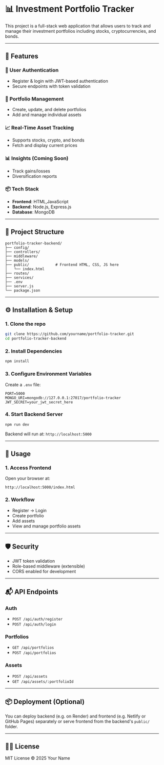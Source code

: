 # 📊 Investment Portfolio Tracker

This project is a full-stack web application that allows users to track and manage their investment portfolios including stocks, cryptocurrencies, and bonds.

---

## 🚀 Features

### 🔐 User Authentication
- Register & login with JWT-based authentication
- Secure endpoints with token validation

### 📁 Portfolio Management
- Create, update, and delete portfolios
- Add and manage individual assets

### 📈 Real-Time Asset Tracking
- Supports stocks, crypto, and bonds
- Fetch and display current prices

### 📊 Insights (Coming Soon)
- Track gains/losses
- Diversification reports

### 📦 Tech Stack
- **Frontend**: HTML,JavaScript
- **Backend**: Node.js, Express.js
- **Database**: MongoDB

---

## 📁 Project Structure

```
portfolio-tracker-backend/
├── config/
├── controllers/
├── middleware/
├── models/
├── public/            # Frontend HTML, CSS, JS here
│   └── index.html
├── routes/
├── services/
├── .env
├── server.js
└── package.json
```

---

## ⚙️ Installation & Setup

### 1. Clone the repo
```bash
git clone https://github.com/yourname/portfolio-tracker.git
cd portfolio-tracker-backend
```

### 2. Install Dependencies
```bash
npm install
```

### 3. Configure Environment Variables
Create a `.env` file:
```
PORT=5000
MONGO_URI=mongodb://127.0.0.1:27017/portfolio-tracker
JWT_SECRET=your_jwt_secret_here
```

### 4. Start Backend Server
```bash
npm run dev
```

Backend will run at: `http://localhost:5000`

---

## 🧪 Usage

### 1. Access Frontend
Open your browser at:
```
http://localhost:5000/index.html
```

### 2. Workflow
- Register → Login
- Create portfolio
- Add assets
- View and manage portfolio assets

---

## 🛡️ Security
- JWT token validation
- Role-based middleware (extensible)
- CORS enabled for development

---

## 📬 API Endpoints

### Auth
- `POST /api/auth/register`
- `POST /api/auth/login`

### Portfolios
- `GET /api/portfolios`
- `POST /api/portfolios`

### Assets
- `POST /api/assets`
- `GET /api/assets/:portfolioId`

---

## 📦 Deployment (Optional)
You can deploy backend (e.g. on Render) and frontend (e.g. Netlify or GitHub Pages) separately or serve frontend from the backend's `public/` folder.

---

## 🙋‍♂️ License
MIT License © 2025 Your Name
